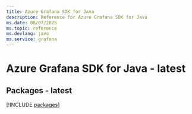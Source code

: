 ```yaml
---
title: Azure Grafana SDK for Java
description: Reference for Azure Grafana SDK for Java
ms.date: 08/07/2025
ms.topic: reference
ms.devlang: java
ms.service: grafana
---
```

# Azure Grafana SDK for Java - latest
## Packages - latest
[!INCLUDE [packages](grafana-index.md)]